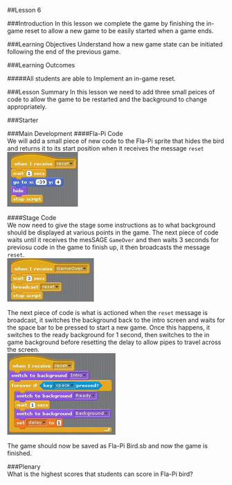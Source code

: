 ##Lesson 6

###Introduction
In this lesson we complete the game by finishing the in-game reset to allow a new game to be easily started when a game ends.

###Learning Objectives
Understand how a new game state can be initiated following the end of the previous game.

###Learning Outcomes

#####All students are able to
Implement an in-game reset.  
  
###Lesson Summary
In this lesson we need to add three small peices of code to allow the game to be restarted and the background to change appropriately.  

###Starter

###Main Development
####Fla-Pi Code  
We will add a small piece of new code to the Fla-Pi sprite that hides the bird and returns it to its start position when it receives the message ```reset```  
![Bird Reset](https://github.com/AllenHeard/Fla-Pi-Bird/blob/master/Code%20Blocks%20by%20Lesson/6%20In%20Game%20Reset/6.1%20Bird%20Code.jpg?raw=true)  
  
####Stage Code  
We now need to give the stage some instructions as to what background should be displayed at various points in the game. The next piece of code waits until it receives the mesSAGE ```GameOver``` and then waits 3 seconds for previosu code in the game to finish up, it then broadcasts the message ```reset```.  
![Stage Reset Call](https://github.com/AllenHeard/Fla-Pi-Bird/blob/master/Code%20Blocks%20by%20Lesson/6%20In%20Game%20Reset/6.1%20Stage%20Code.jpg?raw=true)  
  
The next piece of code is what is actioned when the ```reset``` message is broadcast, it switches the background back to the intro screen and waits for the space bar to be pressed to start a new game. Once this happens, it switches to the ready background for 1 second, then switches to the in game background before resetting the delay to allow pipes to travel across the screen.  
![Stage Reset function](https://github.com/AllenHeard/Fla-Pi-Bird/blob/master/Code%20Blocks%20by%20Lesson/6%20In%20Game%20Reset/6.2%20Stage%20Code.jpg?raw=true)  
  
The game should now be saved as Fla-Pi Bird.sb and now the game is finished.  
  
###Plenary  
What is the highest scores that students can score in Fla-Pi bird?
